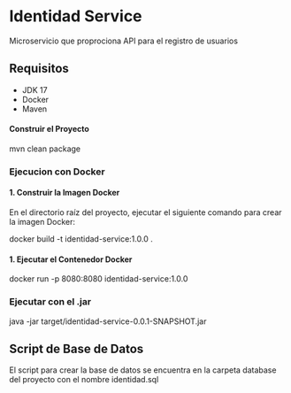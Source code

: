 # Identidad Service

Microservicio que proprociona API para el registro de usuarios

## Requisitos

- JDK 17
- Docker
- Maven


#### Construir el Proyecto

mvn clean package


### Ejecucion con Docker

#### 1. Construir la Imagen Docker

En el directorio raíz del proyecto, ejecutar el siguiente comando para crear la imagen Docker:

docker build -t identidad-service:1.0.0 .


#### 1. Ejecutar el Contenedor Docker

docker run -p 8080:8080 identidad-service:1.0.0


### Ejecutar con el .jar

java -jar target/identidad-service-0.0.1-SNAPSHOT.jar


## Script de Base de Datos

El script para crear la base de datos se encuentra en la carpeta database del proyecto con el nombre identidad.sql

